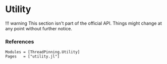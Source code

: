 # Utility

!!! warning
    This section isn't part of the official API. Things might change at any point without further notice.

### References

```@autodocs
Modules = [ThreadPinning.Utility]
Pages   = ["utility.jl"]
```